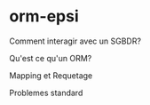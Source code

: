 # orm-epsi

Comment interagir avec un SGBDR?

Qu'est ce qu'un ORM?

Mapping et Requetage

Problemes standard 

